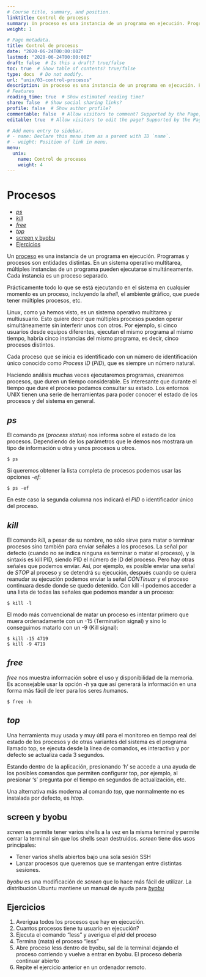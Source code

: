 ```yaml
---
# Course title, summary, and position.
linktitle: Control de procesos
summary: Un proceso es una instancia de un programa en ejecución. Programas y procesos son entidades distintas.
weight: 1

# Page metadata.
title: Control de procesos
date: "2020-06-24T00:00:00Z"
lastmod: "2020-06-24T00:00:00Z"
draft: false  # Is this a draft? true/false
toc: true  # Show table of contents? true/false
type: docs  # Do not modify.
url: "unix/03-control-procesos"
description: Un proceso es una instancia de un programa en ejecución. Programas y procesos son entidades distintas.
# Features
reading_time: true  # Show estimated reading time?
share: false  # Show social sharing links?
profile: false  # Show author profile?
commentable: false  # Allow visitors to comment? Supported by the Page, Post, and Docs content types.
editable: true  # Allow visitors to edit the page? Supported by the Page, Post, and Docs content types.

# Add menu entry to sidebar.
# - name: Declare this menu item as a parent with ID `name`.
# - weight: Position of link in menu.
menu:
  unix:
    name: Control de procesos
    weight: 4
---
```



# Procesos

- [*ps*](https://bioinf.comav.upv.es/courses/unix/control_procesos.html#ps)
- [*kill*](https://bioinf.comav.upv.es/courses/unix/control_procesos.html#kill)
- [*free*](https://bioinf.comav.upv.es/courses/unix/control_procesos.html#free)
- [*top*](https://bioinf.comav.upv.es/courses/unix/control_procesos.html#top)
- [screen y byobu](https://bioinf.comav.upv.es/courses/unix/control_procesos.html#screen-y-byobu)
- [Ejercicios](https://bioinf.comav.upv.es/courses/unix/control_procesos.html#ejercicios)

Un [proceso](https://en.wikipedia.org/wiki/Process_(computing)) es una instancia de un programa en ejecución. Programas y procesos son entidades distintas. En un sistema operativo multitarea, múltiples instancias de un programa pueden ejecutarse simultáneamente. Cada instancia es un proceso separado.

Prácticamente todo lo que se está ejecutando en el sistema en cualquier momento es un proceso, incluyendo la *shell*, el ambiente gráfico, que puede tener múltiples procesos, etc.

Linux, como ya hemos visto, es un sistema operativo multitarea y  multiusuario. Esto quiere decir que múltiples procesos pueden operar simultáneamente  sin interferir unos con otros. Por ejemplo, si cinco usuarios desde equipos diferentes, ejecutan el  mismo programa al mismo tiempo, habría cinco instancias del mismo  programa, es decir, cinco procesos distintos.

Cada proceso que se inicia es identificado con un número de identificación único conocido como *Process ID* (*PID*), que es siempre un número natural.

Haciendo análisis muchas veces ejecutaremos programas, crearemos procesos, que duren un tiempo considerable. Es interesante que durante el tiempo que dure el proceso podamos consultar su estado. Los entornos UNIX tienen una serie de herramientas para poder conocer el estado de los procesos y del sistema en general.

## *ps*

El comando *ps* (*process status*) nos informa sobre el estado de los procesos. Dependiendo de los parámetros que le demos nos mostrara un tipo de información u otra y unos procesos u otros.

```
$ ps
```

Si queremos obtener la lista completa de procesos podemos usar las opciones *-ef*:

```
$ ps -ef
```

En este caso la segunda columna nos indicará el *PID* o identificador único del proceso.

## *kill*

El comando *kill*, a pesar de su nombre, no sólo sirve para  matar o terminar procesos sino también para enviar señales a los  procesos. La señal por defecto (cuando no se indica ninguna es terminar o matar el proceso), y la sintaxis es kill PID, siendo PID el número de ID del  proceso. Pero hay otras señales que podemos enviar. Así, por ejemplo, es posible enviar una señal de *STOP* al proceso y se detendrá su ejecución, después cuando se quiera reanudar su ejecución podemos enviar la señal *CONTinuar* y el proceso continuara desde donde se quedo detenido. Con kill -l podemos acceder a una lista de todas las señales que podemos mandar a un proceso:

```
$ kill -l
```

El modo más convencional de matar un proceso es intentar primero que  muera ordenadamente con un -15 (Termination signal) y sino lo  conseguimos matarlo con un -9 (Kill signal):

```
$ kill -15 4719
$ kill -9 4719
```

## *free*

*free* nos muestra información sobre el uso y disponibilidad de la memoria. Es aconsejable usar la opción *-h* ya que así generará la información en una forma más fácil de leer para los seres *h*umanos.

```
$ free -h
```

## *top*

Una herramienta muy usada y muy útil para el monitoreo en tiempo real del estado de los procesos y de otras variantes del sistema es el  programa llamado top, se ejecuta desde la línea de comandos, es  interactivo y por defecto se actualiza cada 3 segundos.

Estando dentro de la aplicación, presionando ‘h’ se accede a una  ayuda de los posibles comandos que permiten configurar top, por ejemplo, al presionar ‘s’ pregunta por el tiempo en segundos de actualización,  etc.

Una alternativa más moderna al comando *top*, que normalmente no es instalada por defecto, es *htop*.

## screen y byobu

*screen* es permite tener varios shells a la vez en la misma terminal y permite cerrar la terminal sin que los shells sean destruidos. *screen* tiene dos usos principales:

- Tener varios shells abiertos bajo una sola sesión SSH
- Lanzar procesos que queremos que se mantengan entre distintas sesiones.

*byobu* es una modificación de *screen* que lo hace más fácil de utilizar. La distribución Ubuntu mantiene un manual de ayuda para [*byobu*](https://help.ubuntu.com/community/Byobu)

## Ejercicios

1. Averigua todos los procesos que hay en ejecución.
2. Cuantos procesos tiene tu usuario en ejecución?
3. Ejecuta el comando “less” y averigua el *pid* del proceso
4. Termina (mata) el proceso “less”
5. Abre proceso less dentro de byobu, sal de la terminal dejando el  proceso corriendo y vuelve a entrar en byobu. El proceso debería  continuar abierto
6. Repite el ejercicio anterior en un ordenador remoto.